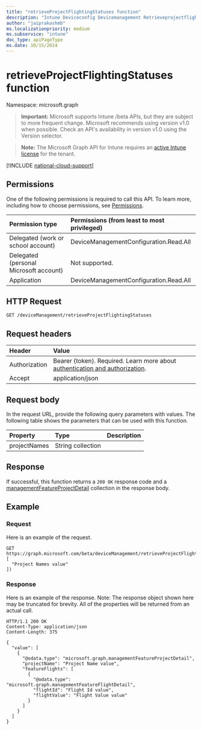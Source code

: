 ```yaml
---
title: "retrieveProjectFlightingStatuses function"
description: "Intune Deviceconfig Devicemanagement Retrieveprojectflightingstatuses Api ."
author: "jaiprakashmb"
ms.localizationpriority: medium
ms.subservice: "intune"
doc_type: apiPageType
ms.date: 10/15/2024
---
```


# retrieveProjectFlightingStatuses function

Namespace: microsoft.graph

> **Important:** Microsoft supports Intune /beta APIs, but they are subject to more frequent change. Microsoft recommends using version v1.0 when possible. Check an API's availability in version v1.0 using the Version selector.

> **Note:** The Microsoft Graph API for Intune requires an [active Intune license](https://go.microsoft.com/fwlink/?linkid=839381) for the tenant.



[!INCLUDE [national-cloud-support](../../includes/all-clouds.md)]

## Permissions
One of the following permissions is required to call this API. To learn more, including how to choose permissions, see [Permissions](/graph/permissions-reference).

|Permission type|Permissions (from least to most privileged)|
|:---|:---|
|Delegated (work or school account)|DeviceManagementConfiguration.Read.All|
|Delegated (personal Microsoft account)|Not supported.|
|Application|DeviceManagementConfiguration.Read.All|

## HTTP Request
<!-- {
  "blockType": "ignored"
}
-->
```http
GET /deviceManagement/retrieveProjectFlightingStatuses
```

## Request headers
|Header|Value|
|:---|:---|
|Authorization|Bearer {token}. Required. Learn more about [authentication and authorization](/graph/auth/auth-concepts).|
|Accept|application/json|

## Request body
In the request URL, provide the following query parameters with values.
The following table shows the parameters that can be used with this function.

|Property|Type|Description|
|:---|:---|:---|
|projectNames|String collection||



## Response
If successful, this function returns a `200 OK` response code and a [managementFeatureProjectDetail](../resources/intune-deviceconfig-managementfeatureprojectdetail.md) collection in the response body.

## Example

### Request
Here is an example of the request.
```http
GET https://graph.microsoft.com/beta/deviceManagement/retrieveProjectFlightingStatuses(projectNames=[
  "Project Names value"
])
```

### Response
Here is an example of the response. Note: The response object shown here may be truncated for brevity. All of the properties will be returned from an actual call.
```http
HTTP/1.1 200 OK
Content-Type: application/json
Content-Length: 375

{
  "value": [
    {
      "@odata.type": "microsoft.graph.managementFeatureProjectDetail",
      "projectName": "Project Name value",
      "featureFlights": [
        {
          "@odata.type": "microsoft.graph.managementFeatureFlightDetail",
          "flightId": "Flight Id value",
          "flightValue": "Flight Value value"
        }
      ]
    }
  ]
}
```

